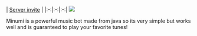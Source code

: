 | [Server invite](#server-invite) |
|:-:|:-:|:-:|
[![](https://dcbadge.vercel.app/api/server/prz55BC84k)](https://discord.gg/prz55BC84k)

Minumi is a powerful music bot made from java so its very simple but works well and is guaranteed to play your favorite tunes!

